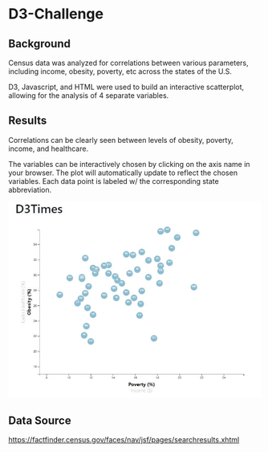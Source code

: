 # D3-Challenge

## Background

Census data was analyzed for correlations between various parameters, including income, obesity, poverty, etc across the states of the U.S.

D3, Javascript, and HTML were used to build an interactive scatterplot, allowing for the analysis of 4 separate variables.

## Results

Correlations can be clearly seen between levels of obesity, poverty, income, and healthcare. 

The variables can be interactively chosen by clicking on the axis name in your browser. The plot will automatically update to reflect the chosen variables. Each data point is labeled w/ the corresponding state abbreviation.

![plot](D3_data_journalism\assets\Images\plot.JPG)

## Data Source

https://factfinder.census.gov/faces/nav/jsf/pages/searchresults.xhtml